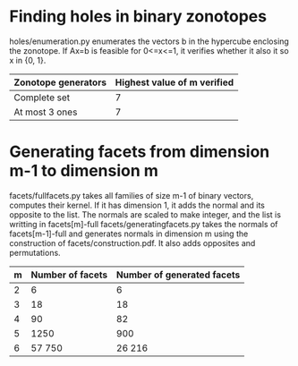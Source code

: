 # Finding holes in binary zonotopes

holes/enumeration.py enumerates the vectors b in the hypercube enclosing the zonotope. If Ax=b is feasible for 0<=x<=1, it verifies whether it also it so x in {0, 1}.

|  Zonotope generators | Highest value of m verified |
| -------------------- | --------------------------- |
| Complete set         |             7               |
| At most 3 ones       |             7               |

# Generating facets from dimension m-1 to dimension m

facets/fullfacets.py takes all families of size m-1 of binary vectors, computes their kernel. If it has dimension 1, it adds the normal and its opposite to the list. The normals are scaled to make integer, and the list is writting in facets[m]-full
facets/generatingfacets.py takes the normals of facets[m-1]-full and generates normals in dimension m using the construction of facets/construction.pdf. It also adds opposites and permutations.

|  m  | Number of facets | Number of generated facets |
| --- | ---------------- | -------------------------- |
|  2  |        6         |             6              |
|  3  |        18        |             18             |
|  4  |        90        |             82             |
|  5  |       1250       |            900             |
|  6  |      57 750      |           26 216           |
